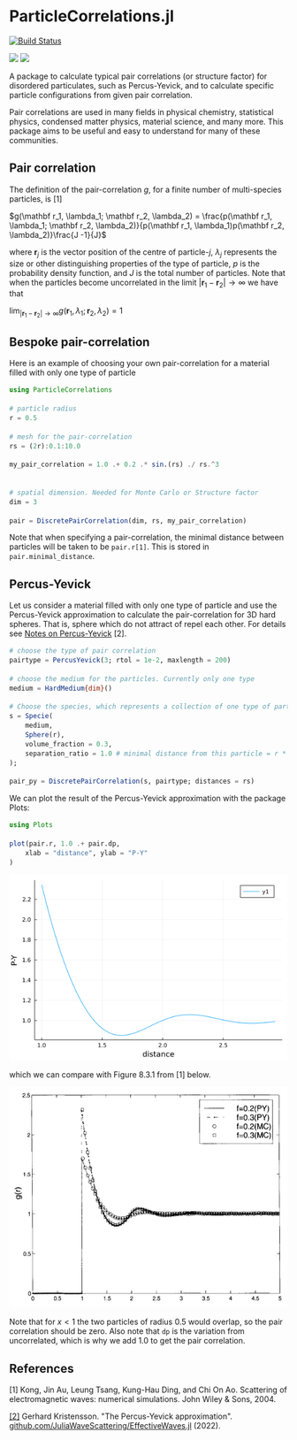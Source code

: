# ParticleCorrelations.jl

[![Build Status](https://github.com/arturgower/ParticleCorrelations.jl/actions/workflows/CI.yml/badge.svg?branch=main)](https://github.com/arturgower/ParticleCorrelations.jl/actions/workflows/CI.yml?query=branch%3Amain)


[![](https://img.shields.io/badge/docs-stable-blue.svg)](https://arturgower.github.io/ParticleCorrelations.jl/stable)
[![](https://img.shields.io/badge/docs-dev-blue.svg)](https://arturgower.github.io/ParticleCorrelations.jl/dev)

A package to calculate typical pair correlations (or structure factor) for disordered particulates, such as Percus-Yevick, and to calculate specific particle configurations from given pair correlation. 

Pair correlations are used in many fields in physical chemistry, statistical physics, condensed matter physics, material science, and many more. This package aims to be useful and easy to understand for many of these communities. 

## Pair correlation

The definition of the pair-correlation $g$, for a finite number of multi-species particles, is [1]

$g(\mathbf r_1, \lambda_1; \mathbf r_2, \lambda_2) = \frac{p(\mathbf r_1, \lambda_1; \mathbf r_2, \lambda_2)}{p(\mathbf r_1, \lambda_1)p(\mathbf r_2, \lambda_2)}\frac{J -1}{J}$  

where $\mathbf r_j$ is the vector position of the centre of particle-$j$, $\lambda_j$ represents the size or other distinguishing properties of the type of particle, $p$ is the probability density function, and $J$ is the total number of particles. Note that when the particles become uncorrelated in the limit $|\mathbf r_1 - \mathbf r_2| \to \infty$ we have that

$\lim_{|\mathbf r_1 - \mathbf r_2| \to \infty} g(\mathbf r_1, \lambda_1; \mathbf r_2, \lambda_2) = 1$  

## Bespoke pair-correlation

Here is an example of choosing your own pair-correlation for a material filled with only one type of particle

```julia
using ParticleCorrelations

# particle radius 
r = 0.5

# mesh for the pair-correlation
rs = (2r):0.1:10.0

my_pair_correlation = 1.0 .+ 0.2 .* sin.(rs) ./ rs.^3


# spatial dimension. Needed for Monte Carlo or Structure factor
dim = 3

pair = DiscretePairCorrelation(dim, rs, my_pair_correlation)

```
Note that when specifying a pair-correlation, the minimal distance between particles will be taken to be `pair.r[1]`. This is stored in `pair.minimal_distance`. 

## Percus-Yevick

Let us consider a material filled with only one type of particle and use the Percus-Yevick approximation to calculate the pair-correlation for 3D hard spheres. That is, sphere which do not attract of repel each other. For details see [Notes on Percus-Yevick](docs/src//theory/P-Y.pdf) [2].
```julia
# choose the type of pair correlation
pairtype = PercusYevick(3; rtol = 1e-2, maxlength = 200)

# choose the medium for the particles. Currently only one type
medium = HardMedium{dim}()

# Choose the species, which represents a collection of one type of particle
s = Specie(
    medium,
    Sphere(r),
    volume_fraction = 0.3,
    separation_ratio = 1.0 # minimal distance from this particle = r * (separation_ratio - 1.0) 
);

pair_py = DiscretePairCorrelation(s, pairtype; distances = rs)

```

We can plot the result of the Percus-Yevick approximation with the package Plots:
```julia
using Plots

plot(pair.r, 1.0 .+ pair.dp,
    xlab = "distance", ylab = "P-Y"
)
```
![../PY-30-pair.png](docs/src/assets/PY-30-pair.png)

which we can compare with Figure 8.3.1 from [1] below.

![../TKD-PY-30.jpg](docs/src/assets/TKD-PY-30.jpg)

Note that for $x < 1$ the two particles of radius 0.5 would overlap, so the pair correlation should be zero. Also note that `dp` is the variation from uncorrelated, which is why we add 1.0 to get the pair correlation.

## References

[1] Kong, Jin Au, Leung Tsang, Kung-Hau Ding, and Chi On Ao. Scattering of electromagnetic waves: numerical simulations. John Wiley & Sons, 2004.

[[2]](https://github.com/JuliaWaveScattering/EffectiveWaves.jl/blob/master/docs/src/theory/P-Y.pdf) Gerhard Kristensson. "The Percus-Yevick approximation". [github.com/JuliaWaveScattering/EffectiveWaves.jl](https://github.com/JuliaWaveScattering/EffectiveWaves.jl]) (2022).



